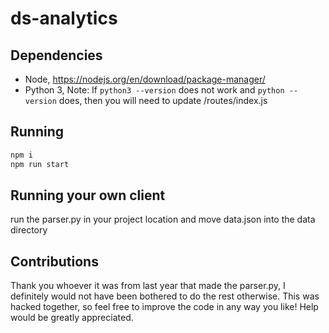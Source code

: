 # ds-analytics

## Dependencies
- Node, 
https://nodejs.org/en/download/package-manager/
- Python 3, 
Note: If ```python3 --version``` does not work and ```python --version``` does, then you will need to update /routes/index.js

## Running
```bash
npm i
npm run start
```

## Running your own client
run the parser.py in your project location and move data.json into the data directory

## Contributions
Thank you whoever it was from last year that made the parser.py, I definitely would not have been bothered to do the rest otherwise.
This was hacked together, so feel free to improve the code in any way you like!
Help would be greatly appreciated.
